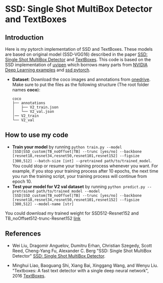 # SSD: Single Shot MultiBox Detector and TextBoxes

## Introduction

Here is my pytorch implementation of SSD and TextBoxes. These models are based on original model (SSD-VGG16) described in the paper [SSD: Single Shot MultiBox Detector](https://arxiv.org/pdf/1512.02325) and [TextBoxes](https://arxiv.org/abs/1611.06779). This code is based on the SSD implementation of [uvipen](https://github.com/uvipen/SSD-pytorch/tree/main) which borrows many parts from [NVIDIA Deep Learning examples](https://github.com/NVIDIA/DeepLearningExamples/tree/master/PyTorch/Detection/SSD) and [ssd pytorch](https://github.com/qfgaohao/pytorch-ssd).


- **Dataset**:
  Download the coco images and annotations from [onedrive](https://1drv.ms/f/s!Ao0PwLglbpXkhYV3rNSi3q1E1mua-Q?e=cDsahX). Make sure to put the files as the following structure (The root folder names **coco**):
  ```
  coco
  ├── annotations
  │   ├── V2_train.json
  │   └── V2_val.json
  │── V2_train
  └── V2_val 
  ```

## How to use my code


* **Train your model** by running `python train.py --model [SSD|SSD_custom|TB_noOffset|TB] --trunc [yes/no] --backbone [resnet18,resnet34,resnet50,resnet101,resnet152] --figsize [300,512] --batch-size [int] --pretrained path/to/trained_model`. You could stop or resume your training process whenever you want. For example, if you stop your training process after 10 epochs, the next time you run the training script, your training process will continue from epoch 10. 
* **Test your model for V2 val dataset** by running `python predict.py --pretrained path/to/trained_model --model [SSD|SSD_custom|TB_noOffset|TB] --trunc [yes/no] --backbone [resnet18,resnet34,resnet50,resnet101,resnet152] --figsize [300,512] --model-name [str]`

You could download my trained weight for SSD512-Resnet152 and TB_noOffset512-trunc-Resnet152 [link](https://1drv.ms/f/s!Ao0PwLglbpXkhYV3rNSi3q1E1mua-Q?e=cDsahX)


## References
- Wei Liu, Dragomir Anguelov, Dumitru Erhan, Christian Szegedy, Scott Reed, Cheng-Yang Fu, Alexander C. Berg "SSD: Single Shot MultiBox Detector" [SSD: Single Shot MultiBox Detector](https://arxiv.org/abs/1512.02325).

- Minghui Liao, Baoguang Shi, Xiang Bai, Xinggang Wang, and Wenyu Liu. "Textboxes: A fast text detector with a single deep neural network", 2016 [TextBoxes](https://arxiv.org/abs/1611.06779).

